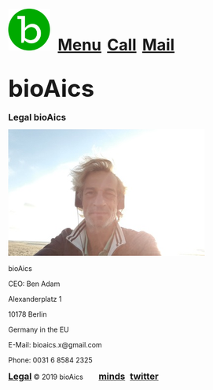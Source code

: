 <a href="https://bioaics.github.io"><img width="85px" src="/bioAics.svg"></a>&nbsp;&nbsp;&nbsp;&nbsp;<strong><font size="6"><a href="https://bioaics.github.io/menu">Menu</a></font></strong>&nbsp;&nbsp;&nbsp;<strong><font size="6"><a href="tel:+31685842325">Call</a></font></strong>&nbsp;&nbsp;&nbsp;<strong><font size="6"><a href="mailto:bioaics.x@gmail.com">Mail</a></font></strong>
# <strong><font size="7">bioAics</font></strong>
<p><strong><font size="4">Legal bioAics</font></strong></P>
<img src="/Ben Adam w400.jpg" >
<p>bioAics</p>
<p>CEO: Ben Adam </p>
<p>Alexanderplatz 1</P>
<P>10178 Berlin</P>
<P>Germany in the EU</P>
<P>E-Mail: bioaics.x@gmail.com</P>
<P>Phone: 0031 6 8584 2325</P>

<strong><font size="4"><a href="https://bioaics.github.io/legal">Legal</a></font></strong> © 2019 bioAics &nbsp;&nbsp;&nbsp;&nbsp;&nbsp;&nbsp;&nbsp;<strong><font size="4"><a href="https://www.minds.com/bioaics" target="_blank">minds</a></font> &nbsp; <font size="4"><a href="https://twitter.com/bioAics" target="_blank">twitter</a></font></strong>
